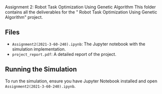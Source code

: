 Assignment 2: Robot Task Optimization Using Genetic Algorithm
This folder contains all the deliverables for the " Robot Task Optimization Using Genetic Algorithm" project.
## Files
- `Assignment2(2021-3-60-240).ipynb`: The Jupyter notebook with the simulation implementation.
- `project_report.pdf`: A detailed report of the project.

## Running the Simulation
To run the simulation, ensure you have Jupyter Notebook installed and open
`Assignment2(2021-3-60-240).ipynb`.
